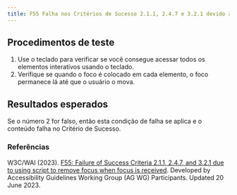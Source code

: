 ```yaml
---
title: F55 Falha nos Critérios de Sucesso 2.1.1, 2.4.7 e 3.2.1 devido à utilização de script para remover o foco quando o foco é recebido
---
```


## Procedimentos de teste

1. Use o teclado para verificar se você consegue acessar todos os elementos interativos usando o teclado.
2. Verifique se quando o foco é colocado em cada elemento, o foco permanece lá até que o usuário o mova.

## Resultados esperados
Se o número 2 for falso, então esta condição de falha se aplica e o conteúdo falha no Critério de Sucesso.

### Referências

W3C/WAI (2023). [F55: Failure of Success Criteria 2.1.1, 2.4.7, and 3.2.1 due to using script to remove focus when focus is received](https://www.w3.org/WAI/WCAG21/Techniques/failures/F55). Developed by Accessibility Guidelines Working Group (AG WG) Participants. Updated 20 June 2023.